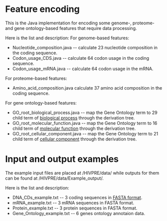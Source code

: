 # Feature encoding
This is the Java implementation for encoding some genome-, proteome- and gene ontology-based features that require data processing.

Here is the list and description:
For genome-based features:
- Nucleotide_composition.java -- calculate 23 nucleotide composition in the coding sequence.
- Codon_usage_CDS.java -- calculate 64 codon usage in the coding sequence.
- Codon_usage_mRNA.java -- calculate 64 codon usage in the mRNA.

For proteome-based features:
- Amino_acid_composition.java calculate 37 amino acid composition in the coding sequence.

For gene ontology-based features:
- GO_root_biological_process.java -- map the Gene Ontology term to 29 child term of [biological process](https://www.ebi.ac.uk/QuickGO/term/GO:0008150) through the derivation tree.
- GO_root_molecular_function.java -- map the Gene Ontology term to 16 child term of [molecular function](https://www.ebi.ac.uk/QuickGO/term/GO:0003674) through the derivation tree.
- GO_root_cellular_component.java -- map the Gene Ontology term to 21 child term of [cellular component](https://www.ebi.ac.uk/QuickGO/term/GO:0005575) through the derivation tree.

# Input and output examples
The example input files are placed at /HIVPRE/data/ while outputs for them can be found at /HIVPRE/data/Example_output/.

Here is the list and description:
- DNA_CDs_example.txt -- 3 coding sequences in [FASTA format](https://blast.ncbi.nlm.nih.gov/Blast.cgi?CMD=Web&PAGE_TYPE=BlastDocs&DOC_TYPE=BlastHelp).
- mRNA_example.txt -- 3 mRNA sequences in FASTA format.
- Protein_example.txt -- 3 protein sequences in FASTA format.
- Gene_Ontology_example.txt -- 6 genes ontology annotaion data. 


